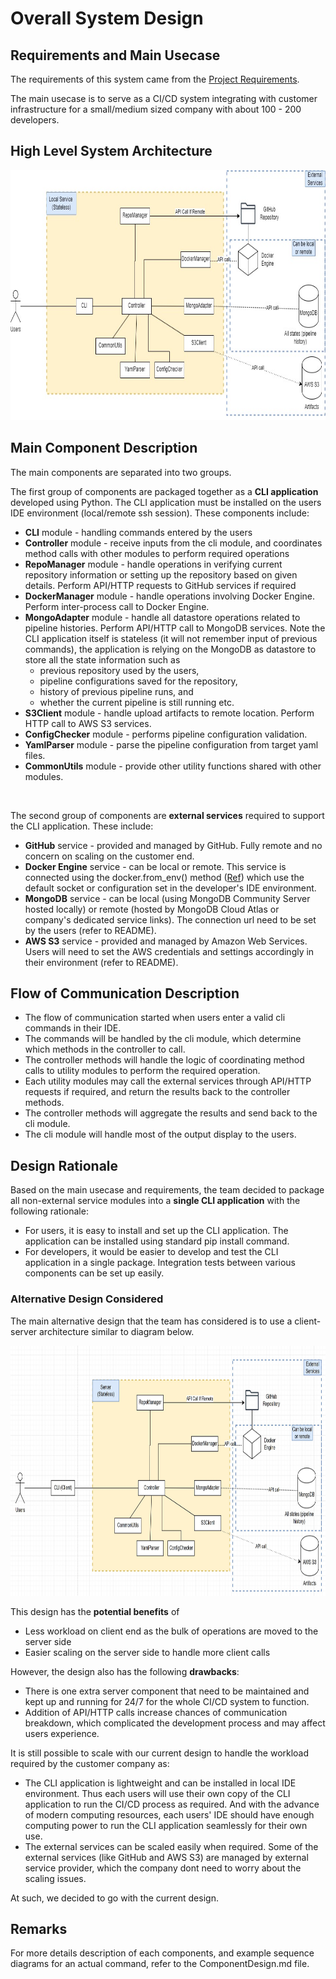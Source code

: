 # Overall System Design

## Requirements and Main Usecase

The requirements of this system came from the [Project Requirements](https://neu-seattle.gitlab.io/asd/cs6510f24/CS6510-F24/main/project/requirements.html).

The main usecase is to serve as a CI/CD system integrating with customer infrastructure for a small/medium sized company with about 100 - 200 developers.

## High Level System Architecture

<img src="../images/SystemDesign_v1.jpg" alt="System Design" width="800" height="400">

## Main Component Description

The main components are separated into two groups.

The first group of components are packaged together as a **CLI application** developed using Python. The CLI application must be installed on the users IDE environment (local/remote ssh session).
These components include:

- **CLI** module - handling commands entered by the users
- **Controller** module - receive inputs from the cli module, and coordinates method calls with other modules to perform required operations
- **RepoManager** module - handle operations in verifying current repository information or setting up the repository based on given details. Perform API/HTTP requests to GitHub services if required
- **DockerManager** module - handle operations involving Docker Engine. Perform inter-process call to Docker Engine.
- **MongoAdapter** module - handle all datastore operations related to pipeline histories. Perform API/HTTP call to MongoDB services. Note the CLI application itself is stateless (it will not remember input of previous commands), the application is relying on the MongoDB as datastore to store all the state information such as
  - previous repository used by the users,
  - pipeline configurations saved for the repository,
  - history of previous pipeline runs, and
  - whether the current pipeline is still running etc.
- **S3Client** module - handle upload artifacts to remote location. Perform HTTP call to AWS S3 services.
- **ConfigChecker** module - performs pipeline configuration validation.
- **YamlParser** module - parse the pipeline configuration from target yaml files.
- **CommonUtils** module - provide other utility functions shared with other modules.

<p>&nbsp;</p>

The second group of components are **external services** required to support the CLI application. These include:

- **GitHub** service - provided and managed by GitHub. Fully remote and no concern on scaling on the customer end.
- **Docker Engine** service - can be local or remote. This service is connected using the docker.from_env() method ([Ref](https://docker-py.readthedocs.io/en/stable/#getting-started)) which use the default socket or configuration set in the developer's IDE environment.
- **MongoDB** service - can be local (using MongoDB Community Server hosted locally) or remote (hosted by MongoDB Cloud Atlas or company's dedicated service links). The connection url need to be set by the users (refer to README).
- **AWS S3** service - provided and managed by Amazon Web Services. Users will need to set the AWS credentials and settings accordingly in their environment (refer to README).

## Flow of Communication Description

- The flow of communication started when users enter a valid cli commands in their IDE.
- The commands will be handled by the cli module, which determine which methods in the controller to call.
- The controller methods will handle the logic of coordinating method calls to utility modules to perform the required operation.
- Each utility modules may call the external services through API/HTTP requests if required, and return the results back to the controller methods.
- The controller methods will aggregate the results and send back to the cli module.
- The cli module will handle most of the output display to the users.

## Design Rationale

Based on the main usecase and requirements, the team decided to package all non-external service modules into a **single CLI application** with the following rationale:

- For users, it is easy to install and set up the CLI application. The application can be installed using standard pip install command.
- For developers, it would be easier to develop and test the CLI application in a single package. Integration tests between various components can be set up easily.

### Alternative Design Considered

The main alternative design that the team has considered is to use a client-server architecture similar to diagram below.

<img src="../images/AlternativeDesign.jpg" alt="Alternative Design" width="800" height="400">

This design has the **potential benefits** of

- Less workload on client end as the bulk of operations are moved to the server side
- Easier scaling on the server side to handle more client calls

However, the design also has the following **drawbacks**:

- There is one extra server component that need to be maintained and kept up and running for 24/7 for the whole CI/CD system to function.
- Addition of API/HTTP calls increase chances of communication breakdown, which complicated the development process and may affect users experience.

It is still possible to scale with our current design to handle the workload required by the customer company as:

- The CLI application is lightweight and can be installed in local IDE environment. Thus each users will use their own copy of the CLI application to run the CI/CD process as required. And with the advance of modern computing resources, each users' IDE should have enough computing power to run the CLI application seamlessly for their own use.
- The external services can be scaled easily when required. Some of the external services (like GitHub and AWS S3) are managed by external service provider, which the company dont need to worry about the scaling issues.

At such, we decided to go with the current design.

## Remarks

For more details description of each components, and example sequence diagrams for an actual command, refer to the ComponentDesign.md file.
